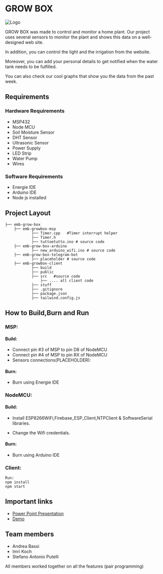 
# GROW BOX

![Logo](https://dev-to-uploads.s3.amazonaws.com/uploads/articles/th5xamgrr6se0x5ro4g6.png)

GROW BOX was made to control and monitor a home plant.
Our project uses several sensors to monitor the plant and shows this data on a well-designed web site.

In addition, you can control the light and the irrigation from the website. 

Moreover, you can add your personal details to get notified when the water tank needs to be fulfilled.

You can also check our cool graphs that show you the data from the past week.

## Requirements

### Hardware Requirements

- MSP432 
- Node MCU
- Soil Moisture Sensor
- DHT Sensor
- Ultrasonic Sensor
- Power Supply
- LED Strip
- Water Pump
- Wires


### Software Requirements

- Energie IDE
- Arduino IDE
- Node js installed


## Project Layout

```
├── emb-grow-box
    ├── emb-growbox-msp 
            ├── Timer.cpp   #Timer interrupt helper
            ├── Timer.h  
            ├── tuttoetutto.ino # source code
    ├── emb-grow-box-arduino 
            ├── new_arduino_wifi.ino # source code 
    ├── emb-grow-box-telegram-bot 
            ├── placeholder # source code 
    ├── emb-growbox-client 
            ├── build   
            ├── public   
            ├── src   #source code
                ├── .... all client code 
            ├── stuff 
            ├── .gitignore
            ├── package.json
            ├── tailwind.config.js

```

## How to Build,Burn and Run

### MSP:
#### Build:
-
    Connect pin #3 of MSP to pin D8 of NodeMCU
-
    Connect pin #4 of MSP to pin RX of NodeMCU
-  Sensors connections(PLACEHOLDER):

#### Burn:
-
    Burn using Energie IDE  


### NodeMCU:
#### Build:
-
    Install ESP8266WiFi,Firebase_ESP_Client,NTPClient &         SoftwareSerial libraries.

-  Change the Wifi credentials.
    

#### Burn:

- Burn using Arduino IDE  
 

### Client:
    Run: 
    npm install
    npm start




## Important links

 - [Power Point Presentation](https://awesomeopensource.com/project/elangosundar/awesome-README-templates)
 - [Demo](https://github.com/matiassingers/awesome-readme)



## Team members

- Andrea Bassi
- Imri Koch
- Stefano Antonio Putelli


All members worked together on all the features (pair programming)
